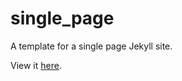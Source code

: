 single_page
===========

A template for a single page Jekyll site. 

View it [here](http://NetsydeMiro.github.io/single_page).
